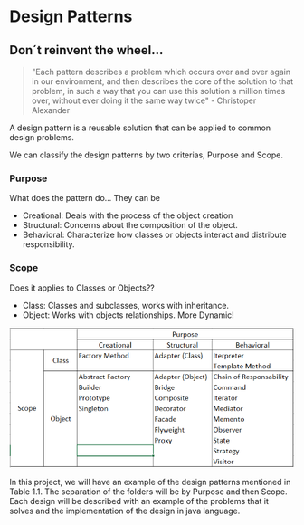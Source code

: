 # Design Patterns 

## Don´t reinvent the wheel...

>"Each pattern describes a problem which occurs over and over again in our environment, and then describes the core of the solution to that problem, in such a way that you can use this solution a million times over, without ever doing it the same way twice" - Christoper Alexander

A design pattern is a reusable solution that can be applied to common design problems.

We can classify the design patterns by two criterias, Purpose and Scope. 
 ### Purpose
What does the pattern do... They can be 
  - Creational: Deals with the process of the object creation
  - Structural: Concerns about the composition of the object.
  - Behavioral: Characterize how classes or objects interact and distribute responsibility.

 ### Scope
 Does it applies to Classes or Objects??
  - Class: Classes and subclasses, works with inheritance. 
  - Object: Works with objects relationships. More Dynamic!

  ![Image](Resources/DesignPatternsImage.PNG)

In this project, we will have an example of the design patterns mentioned in Table 1.1. The separation of the folders will be by Purpose and then Scope. Each design will be described with an example of the problems that it solves and the implementation of the design in java language. 